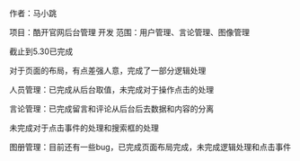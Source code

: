 ﻿作者：马小跳

项目：酷开官网后台管理
开发
范围：用户管理、言论管理、图像管理


截止到5.30已完成
  
对于页面的布局，有点差强人意，完成了一部分逻辑处理
  
人员管理：已完成从后台取值，未完成对于操作点击的处理
  
言论管理：已完成留言和评论从后台后去数据和内容的分离
          
未完成对于点击事件的处理和搜索框的处理
  
图册管理：目前还有一些bug，已完成页面布局完成，未完成逻辑处理和点击事件
